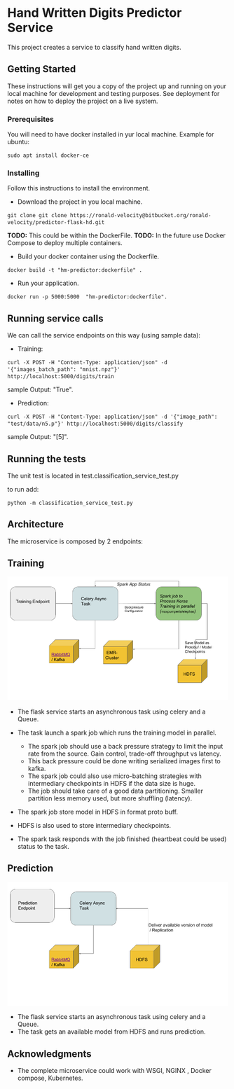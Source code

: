 # Hand Written Digits Predictor Service

This project creates a service to classify hand written digits.

## Getting Started

These instructions will get you a copy of the project up and running on your local machine for development and testing purposes. See deployment for notes on how to deploy the project on a live system.

### Prerequisites

You will need to have docker installed in yur local machine. Example for ubuntu:

```
sudo apt install docker-ce
```

### Installing

Follow this instructions to install the environment.

* Download the project in you local machine.
```
git clone git clone https://ronald-velocity@bitbucket.org/ronald-velocity/predictor-flask-hd.git
```

**TODO:** This could be within the DockerFile.
**TODO:** In the future use Docker Compose to deploy multiple containers.

* Build your docker container using the Dockerfile.

```
docker build -t "hm-predictor:dockerfile" .
```

* Run your application. 

```
docker run -p 5000:5000  "hm-predictor:dockerfile".
```
## Running service calls

We can call the service endpoints on this way (using sample data):

* Training:

```
curl -X POST -H "Content-Type: application/json" -d '{"images_batch_path": "mnist.npz"}' http://localhost:5000/digits/train
```

sample Output: "True".

* Prediction:

```
curl -X POST -H "Content-Type: application/json" -d '{"image_path": "test/data/n5.p"}' http://localhost:5000/digits/classify
```
sample Output: "[5]".


## Running the tests

The unit test is located in test.classification_service_test.py

to run add:
 
 ```
 python -m classification_service_test.py
```


## Architecture

The microservice is composed by 2 endpoints:

## Training

![alt text](training_arch.png)

* The flask service starts an asynchronous task using celery and a Queue.
* The task launch a spark job which runs the training model in parallel.
    - The spark job should use a back pressure strategy to limit the input rate from the source. Gain control, trade-off throughput vs latency.
    - This back pressure could be done writing serialized images first to kafka.
    - The spark job could also use micro-batching strategies with intermediary checkpoints in HDFS if the data size is huge.
    - The job should take care of a good data partitioning. Smaller partition less memory used, but more shuffling (latency).
    
* The spark job store model in HDFS in format proto buff.
* HDFS is also used to store intermediary checkpoints.    
* The spark task responds with the job finished (heartbeat could be used) status to the task.    
      

## Prediction

![alt text](prediction_arch.png)

* The flask service starts an asynchronous task using celery and a Queue.
* The task gets an available model from HDFS and runs prediction.

## Acknowledgments

* The complete microservice could work with WSGI, NGINX , Docker compose, Kubernetes.


